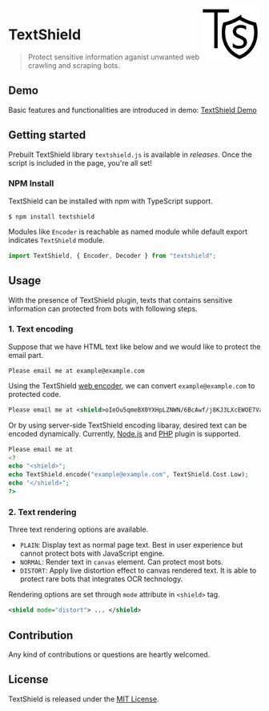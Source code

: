 <img src="icon.png" align="right" />

# TextShield

> Protect sensitive information aganist unwanted web crawling and scraping bots.

## Demo

Basic features and functionalities are introduced in demo:
[TextShield Demo](https://agemor.github.io/textshield/)

## Getting started

Prebuilt TextShield library `textshield.js` is available in _releases_. Once the script is included in the page, you're all set!

### NPM Install

TextShield can be installed with npm with TypeScript support.

```
$ npm install textshield
```

Modules like `Encoder` is reachable as named module while default export indicates `TextShield` module.

```javascript
import TextShield, { Encoder, Decoder } from "textshield";
```

## Usage

With the presence of TextShield plugin, texts that contains sensitive information can protected from bots with following steps.

### 1. Text encoding

Suppose that we have HTML text like below and we would like to protect the email part.

```
Please email me at example@example.com
```

Using the TextShield [web encoder](https://agemor.github.io/textshield/), we can convert `example@example.com` to protected code.

```xml
Please email me at <shield>oIeOu5qmeBX0YXHpLZNWN/6BcAwf/j8KJ3LXcEWOE7VacvgSGOsskNLrALw=XU1QHTg0PHA9OgQ=AVkQYQYmAg==</shield>
```

Or by using server-side TextShield encoding libaray, desired text can be encoded dynamically. Currently, [Node.js](https://github.com/agemor/textshield-node/) and [PHP](https://agemor.github.io/textshield-php) plugin is supported.

```php
Please email me at
<?
echo "<shield>";
echo TextShield.encode("example@example.com", TextShield.Cost.Low);
echo "</shield>";
?>
```

### 2. Text rendering

Three text rendering options are available.

- `PLAIN`: Display text as normal page text. Best in user experience but cannot protect bots with JavaScript engine.
- `NORMAL`: Render text in `canvas` element. Can protect most bots.
- `DISTORT`: Apply live distortion effect to canvas rendered text. It is able to protect rare bots that integrates OCR technology.

Rendering options are set through `mode` attribute in `<shield>` tag.

```xml
<shield mode="distort"> ... </shield>
```

## Contribution

Any kind of contributions or questions are heartly welcomed.

## License

TextShield is released under the [MIT License](http://opensource.org/licenses/MIT).
